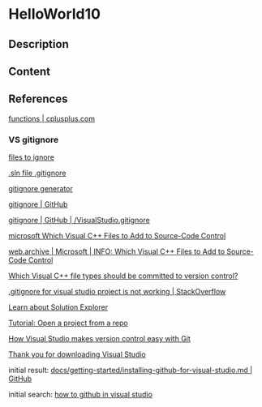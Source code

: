 # HelloWorld10

## Description




## Content



## References

[functions | cplusplus.com](https://cplusplus.com/doc/tutorial/functions/)

### VS gitignore

[files to ignore](https://cplusplus.com/forum/beginner/285557/)

[.sln file .gitignore](https://www.google.com/search?q=.sln+file+.gitignore&newwindow=1&sca_esv=593928490&rlz=1C1YTUH_enIE1084IE1084&sxsrf=AM9HkKlsU717LRb9ink4BtPXEWUT_-1fRQ%3A1703662460214&ei=fNOLZfTJDOS_hbIPm7O4qAo&ved=0ahUKEwj094eeja-DAxXkX0EAHZsZDqUQ4dUDCBA&uact=5&oq=.sln+file+.gitignore&gs_lp=Egxnd3Mtd2l6LXNlcnAiFC5zbG4gZmlsZSAuZ2l0aWdub3JlMgYQABgIGB4yCxAAGIAEGIoFGIYDMgsQABiABBiKBRiGAzILEAAYgAQYigUYhgNIxCFQ3gNY7R5wAngBkAEAmAHdAqAByAOqAQUyLjMtMbgBA8gBAPgBAcICChAAGEcY1gQYsAPiAwQYACBBiAYBkAYI&sclient=gws-wiz-serp)

[gitignore generator](https://www.toptal.com/developers/gitignore/api/windows,visualstudio,c++)

[gitignore | GitHub](https://github.com/github/gitignore)

[gitignore | GitHub | /VisualStudio.gitignore](https://github.com/github/gitignore/blob/main/VisualStudio.gitignore)

[microsoft Which Visual C++ Files to Add to Source-Code Control](https://www.google.com/search?q=microsoft+Which+Visual+C%2B%2B+Files+to+Add+to+Source-Code+Control&rlz=1C1YTUH_enIE1084IE1084&oq=microsoft+Which+Visual+C%2B%2B+Files+to+Add+to+Source-Code+Control&gs_lcrp=EgZjaHJvbWUyBggAEEUYOTIVCAEQLhhDGMcBGLEDGNEDGIAEGIoFMgYIAhAjGCcyDAgDEAAYQxiABBiKBTIMCAQQABhDGIAEGIoFMgwIBRAAGEMYgAQYigUyBggGEAUYQDIGCAcQRRg80gEINjk3OGowajeoAgCwAgA&sourceid=chrome&ie=UTF-8)

[web.archive | Microsoft | INFO: Which Visual C++ Files to Add to Source-Code Control](https://web.archive.org/web/20130804232552/http://support.microsoft.com/kb/156513)

[Which Visual C++ file types should be committed to version control?](https://stackoverflow.com/questions/3922660/which-visual-c-file-types-should-be-committed-to-version-control)

[.gitignore for visual studio project is not working | StackOverflow](https://stackoverflow.com/questions/51077976/gitignore-for-visual-studio-project-is-not-working)

[Learn about Solution Explorer](https://learn.microsoft.com/en-us/visualstudio/ide/use-solution-explorer?view=vs-2022&preserve-view=true)

[Tutorial: Open a project from a repo](https://learn.microsoft.com/en-us/visualstudio/get-started/tutorial-open-project-from-repo?view=vs-2022#view-files-in-solution-explorer)

[How Visual Studio makes version control easy with Git](https://learn.microsoft.com/en-us/visualstudio/version-control/git-with-visual-studio?view=vs-2022)

[Thank you for downloading Visual Studio](docs/getting-started/installing-github-for-visual-studio.md)

initial result: [docs/getting-started/installing-github-for-visual-studio.md | GitHub](https://github.com/github/VisualStudio/blob/master/docs/getting-started/installing-github-for-visual-studio.md)

initial search: [how to github in visual studio](https://www.google.com/search?q=how+to+github+in+visual+studio&rlz=1C1YTUH_enIE1084IE1084&oq=how+to+github+in+visual+studio&gs_lcrp=EgZjaHJvbWUyBggAEEUYOTIICAEQABgWGB4yCAgCEAAYFhgeMggIAxAAGBYYHjIICAQQABgWGB4yCAgFEAAYFhgeMggIBhAAGBYYHjIICAcQABgWGB4yCAgIEAAYFhgeMggICRAAGBYYHtIBCDY5MzhqMGo3qAIAsAIA&sourceid=chrome&ie=UTF-8)